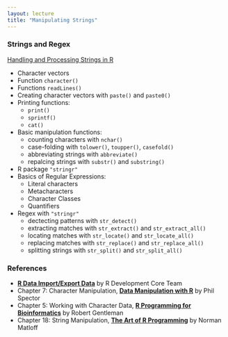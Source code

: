 ```yaml
---
layout: lecture
title: "Manipulating Strings"
---
```


### Strings and Regex

[Handling and Processing Strings in R](http://gastonsanchez.com/Handling_and_Processing_Strings_in_R.pdf)

- Character vectors
- Function `character()`
- Functions `readLines()`
- Creating character vectors with `paste()` and `paste0()`
- Printing functions:
	+ `print()`
	+ `sprintf()`
	+ `cat()`
- Basic manipulation functions:
	+ counting characters with `nchar()`
	+ case-folding with `tolower()`, `toupper()`, `casefold()`
	+ abbreviating strings with `abbreviate()`
	+ repalcing strings with `substr()` and `substring()`
- R package `"stringr"`
- Basics of Regular Expressions:
	+ Literal characters
	+ Metacharacters
	+ Character Classes
	+ Quantifiers
- Regex with `"stringr"`
	+ dectecting patterns with `str_detect()`
	+ extracting matches with `str_extract()` and `str_extract_all()`
	+ locating matches with `str_locate()` and `str_locate_all()`
	+ replacing matches with `str_replace()` and `str_replace_all()`
	+ splitting strings with `str_split()` and `str_split_all()`



### References

- __[R Data Import/Export Data](https://cran.r-project.org/doc/manuals/r-release/R-data.html)__ by R Development Core Team
- Chapter 7: Character Manipulation, __[Data Manipulation with R](http://link.springer.com/book/10.1007%2F978-0-387-74731-6)__ by Phil Spector
- Chapter 5: Working with Character Data, __[R Programming for Bioinformatics](http://uclibs.org/PID/137017)__ by Robert Gentleman
- Chapter 18: String Manipulation, __[The Art of R Programming](http://site.ebrary.com/lib/berkeley/Doc?id=10513550)__ by Norman Matloff
